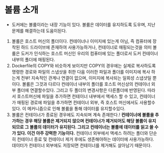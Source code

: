 # 볼륨 소개

- 도커에는 볼륨이라는 내장 기능이 있다. 볼륨은 데이터를 유지하도록 도우며, 지난 문제를 해결하는데 도움이된다.

1. 볼륨은 호스트 머신의 폴더이다. 컨테이너나 이미지에 있는게 아님, 즉 컴퓨터에 장착된 하드 드라이브에 존재하여 사용가능하거나, 컨테이너로 매핑되는것을 의미 볼륨은 도커가 인식하는 호스트 머신인 우리의 컴퓨터에 있는 폴더로서 도커 컨테이너 내부의 폴더에 매핑된다.
2. Dockerfile의 COPY와 비슷하게 보이지만 COPY의 경우에는 실제로 복사하도록 명령한 경로와 파일의 스냅샷을 취한 다음 이러한 파일과 폴더를 이미지에 복사 하는게 전부! 지속적인 관계나 연결이 없으며, 이미지에 복사되는 일회성 스냅샷일 뿐이다. 볼륨은 그것과 다르다 컨테이너 내부의 폴더를 호스트 머신상의 컨테이너 외부 폴더에 연결할수있다. 그리고 두 폴더의 변경사항은 다른폴더에 반영된다. 따라서 호스트머신에 파일을 추가하면 컨테이너 내부에서 액세스 할 수 있고, 컨테이너가 매핑된 경로에 파일을 추가하면 컨테이너 외부, 즉 호스트 머신에서도 사용할수있다. 이 메커니즘으로 인해 볼륨을 통해 데이터를 유지할수있다.
3. 볼륨은 컨테이너가 종료된 경우에도 지속되며 계속 존재한다.! **컨테이너에 볼륨을 추가하는 경우 해당 볼륨은 제거되지 않으며 컨테이너가 제거되어도 해당 볼륨이 유지되므로 그 볼륨의 데이터가 유지된다. 그리고 컨테이너는 볼륨에 데이터를 읽고 쓸 수가 있다. 이건 아주 강력한 기능이다.** 컨테이너 외부에서 액세스 하려는 폴더와 단순히 컨테이너 종료 및 컨테이너 제거 후에도 생존해야하는 데이터에 사용가능하다. 데이터가 컨테이너 외부에도 저장되면 컨테이너를 제거해도 살아남기 때문이다.
